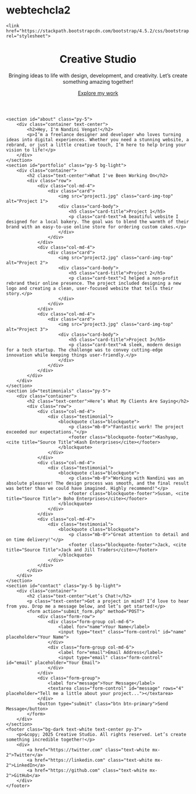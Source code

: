 # webtechcla2
<!DOCTYPE html>
<html lang="en">
<head>
    <meta charset="UTF-8">
    <meta name="viewport" content="width=device-width, initial-scale=1.0">
    <title>Creative Studio Portfolio</title>
    
    <link href="https://stackpath.bootstrapcdn.com/bootstrap/4.5.2/css/bootstrap.min.css" rel="stylesheet">
    
    
</head>

<body>
    <script src="https://code.jquery.com/jquery-3.5.1.slim.min.js"></script>
    <script src="https://cdn.jsdelivr.net/npm/@popperjs/core@2.9.3/dist/umd/popper.min.js"></script>
    <script src="https://stackpath.bootstrapcdn.com/bootstrap/4.5.2/js/bootstrap.min.js"></script>
    <header class="bg-dark text-white text-center py-5">
        <div class="container">
            <h1 class="display-4">Creative Studio</h1>
            <p class="lead">Bringing ideas to life with design, development, and creativity. Let’s create something amazing together!</p>
            <a href="#portfolio" class="btn btn-primary btn-lg">Explore my work</a>
        </div>
    </header>
    
    <section id="about" class="py-5">
        <div class="container text-center">
            <h2>Hey, I'm Nandini Vengat!</h2>
            <p>I’m a freelance designer and developer who loves turning ideas into digital experiences. Whether you need a stunning website, a rebrand, or just a little creative touch, I’m here to help bring your vision to life!</p>
        </div>
    </section>
    <section id="portfolio" class="py-5 bg-light">
        <div class="container">
            <h2 class="text-center">What I've Been Working On</h2>
            <div class="row">
                <div class="col-md-4">
                    <div class="card">
                        <img src="project1.jpg" class="card-img-top" alt="Project 1">
                        <div class="card-body">
                            <h5 class="card-title">Project 1</h5>
                            <p class="card-text">A beautiful website I designed for a local bakery. The goal was to blend the warmth of their brand with an easy-to-use online store for ordering custom cakes.</p>
                        </div>
                    </div>
                </div>
                <div class="col-md-4">
                    <div class="card">
                        <img src="project2.jpg" class="card-img-top" alt="Project 2">
                        <div class="card-body">
                            <h5 class="card-title">Project 2</h5>
                            <p class="card-text">I helped a non-profit rebrand their online presence. The project included designing a new logo and creating a clean, user-focused website that tells their story.</p>
                        </div>
                    </div>
                </div>
                <div class="col-md-4">
                    <div class="card">
                        <img src="project3.jpg" class="card-img-top" alt="Project 3">
                        <div class="card-body">
                            <h5 class="card-title">Project 3</h5>
                            <p class="card-text">A sleek, modern design for a tech startup. The challenge was to convey cutting-edge innovation while keeping things user-friendly.</p>
                        </div>
                    </div>
                </div>
            </div>
        </div>
    </section>
    <section id="testimonials" class="py-5">
        <div class="container">
            <h2 class="text-center">Here’s What My Clients Are Saying</h2>
            <div class="row">
                <div class="col-md-4">
                    <div class="testimonial">
                        <blockquote class="blockquote">
                            <p class="mb-0">"Fantastic work! The project exceeded our expectations."</p>
                            <footer class="blockquote-footer">Kashyap, <cite title="Source Title">Kash Enterprises</cite></footer>
                        </blockquote>
                    </div>
                </div>
                <div class="col-md-4">
                    <div class="testimonial">
                        <blockquote class="blockquote">
                            <p class="mb-0">"Working with Nandini was an absolute pleasure! The design process was smooth, and the final result was better than we could have imagined. Highly recommend!"</p>
                            <footer class="blockquote-footer">Susan, <cite title="Source Title"> Boho Enterprises</cite></footer>
                        </blockquote>
                    </div>
                </div>
                <div class="col-md-4">
                    <div class="testimonial">
                        <blockquote class="blockquote">
                            <p class="mb-0">"Great attention to detail and on time delivery!"</p>
                            <footer class="blockquote-footer">Jack, <cite title="Source Title">Jack and Jill Traders</cite></footer>
                        </blockquote>
                    </div>
                </div>
            </div>
        </div>
    </section>
    <section id="contact" class="py-5 bg-light">
        <div class="container">
            <h2 class="text-center">Let’s Chat!</h2>
            <p class="text-center">Got a project in mind? I’d love to hear from you. Drop me a message below, and let’s get started!</p>
            <form action="submit_form.php" method="POST">
                <div class="form-row">
                    <div class="form-group col-md-6">
                        <label for="name">Your Name</label>
                        <input type="text" class="form-control" id="name" placeholder="Your Name">
                    </div>
                    <div class="form-group col-md-6">
                        <label for="email">Email Address</label>
                        <input type="email" class="form-control" id="email" placeholder="Your Email">
                    </div>
                </div>
                <div class="form-group">
                    <label for="message">Your Message</label>
                    <textarea class="form-control" id="message" rows="4" placeholder="Tell me a little about your project..."></textarea>
                </div>
                <button type="submit" class="btn btn-primary">Send Message</button>
            </form>
        </div>
    </section>
    <footer class="bg-dark text-white text-center py-3">
        <p>&copy; 2025 Creative Studio. All rights reserved. Let’s create something incredible together!</p>
        <div>
            <a href="https://twitter.com" class="text-white mx-2">Twitter</a>
            <a href="https://linkedin.com" class="text-white mx-2">LinkedIn</a>
            <a href="https://github.com" class="text-white mx-2">GitHub</a>
        </div>
    </footer>

</body>
</html>
